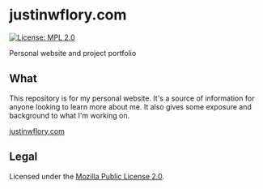 justinwflory.com
================

[![License: MPL 2.0](https://img.shields.io/badge/License-MPL%202.0-brightgreen.svg)](https://opensource.org/licenses/MPL-2.0)

Personal website and project portfolio


## What

This repository is for my personal website.
It's a source of information for anyone looking to learn more about me.
It also gives some exposure and background to what I'm working on.

[justinwflory.com](https://justinwflory.com)

## Legal

Licensed under the [Mozilla Public License 2.0](https://www.mozilla.org/en-US/MPL/).


